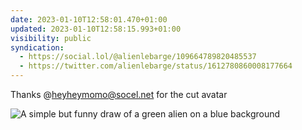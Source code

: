 ```yaml
---
date: 2023-01-10T12:58:01.470+01:00
updated: 2023-01-10T12:58:15.993+01:00
visibility: public
syndication:
  - https://social.lol/@alienlebarge/109664789820485537
  - https://twitter.com/alienlebarge/status/1612780860008177664
---
```

Thanks @heyheymomo@socel.net for the cut avatar

![A simple but funny draw of a green alien on a blue background](https://alienlebarge.ch/media/photos/2023/01/10/3p9vi.png)
